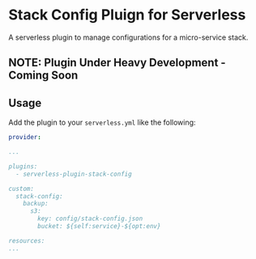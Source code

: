 # Stack Config Pluign for Serverless

A serverless plugin to manage configurations for a micro-service stack.

## NOTE: Plugin Under Heavy Development - Coming Soon

## Usage

Add the plugin to your `serverless.yml` like the following:

```yaml
provider:

...

plugins:
  - serverless-plugin-stack-config

custom:
  stack-config:
    backup:
      s3:
        key: config/stack-config.json
        bucket: ${self:service}-${opt:env}

resources:
...
```
